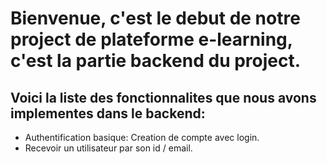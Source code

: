 # Bienvenue, c'est le debut de notre project de plateforme e-learning, c'est la partie backend du project.

## Voici la liste des fonctionnalites que nous avons implementes dans le backend:

- Authentification basique: Creation de compte avec login.
- Recevoir un utilisateur par son id / email.
